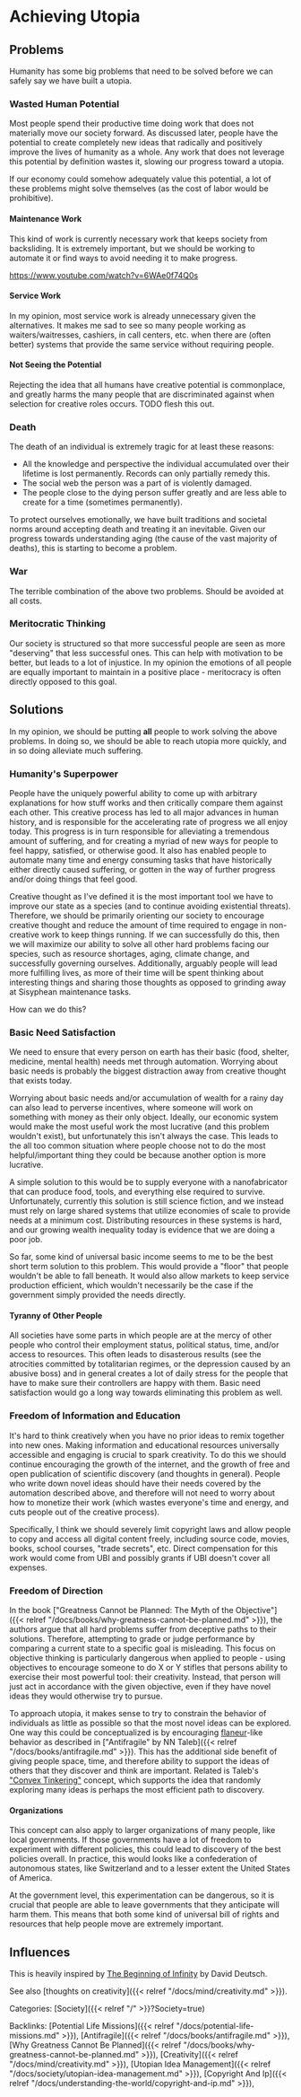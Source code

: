 # Achieving Utopia

## Problems

Humanity has some big problems that need to be solved before we can safely say
we have built a utopia.

### Wasted Human Potential

Most people spend their productive time doing work that does not materially
move our society forward.  As discussed later, people have the potential to
create completely new ideas that radically and positively improve the lives of
humanity as a whole. Any work that does not leverage this potential by
definition wastes it, slowing our progress toward a utopia.

If our economy could somehow adequately value this potential, a lot of these
problems might solve themselves (as the cost of labor would be prohibitive).

#### Maintenance Work

This kind of work is currently necessary work that keeps society from
backsliding.  It is extremely important, but we should be working to automate
it or find ways to avoid needing it to make progress.

https://www.youtube.com/watch?v=6WAe0f74Q0s

#### Service Work

In my opinion, most service work is already unnecessary given the alternatives.
It makes me sad to see so many people working as waiters/waitresses, cashiers,
in call centers, etc. when there are (often better) systems that provide the
same service without requiring people.

#### Not Seeing the Potential

Rejecting the idea that all humans have creative potential is commonplace, and
greatly harms the many people that are discriminated against when selection for
creative roles occurs. TODO flesh this out.

### Death

The death of an individual is extremely tragic for at least these reasons:

 - All the knowledge and perspective the individual accumulated over their
   lifetime is lost permanently.
   Records can only partially remedy this.
 - The social web the person was a part of is violently damaged.
 - The people close to the dying person suffer greatly and are less able to
   create for a time (sometimes permanently).

To protect ourselves emotionally, we have built traditions and societal norms
around accepting death and treating it an inevitable.
Given our progress towards understanding aging (the cause of the vast majority
of deaths), this is starting to become a problem.

### War

The terrible combination of the above two problems. Should be avoided at all
costs.


### Meritocratic Thinking

Our society is structured so that more successful people are seen as more
"deserving" that less successful ones.
This can help with motivation to be better, but leads to a lot of injustice.
In my opinion the emotions of all people are equally important to maintain in a
positive place - meritocracy is often directly opposed to this goal.


## Solutions

In my opinion, we should be putting **all** people to work solving the above
problems. In doing so, we should be able to reach utopia more quickly, and in
so doing alleviate much suffering.

### Humanity's Superpower

People have the uniquely powerful ability to come up with arbitrary explanations
for how stuff works and then critically compare them against each other.
This creative process has led to all major advances in human history, and is
responsible for the accelerating rate of progress we all enjoy today.
This progress is in turn responsible for alleviating a tremendous amount of
suffering, and for creating a myriad of new ways for people to feel happy,
satisfied, or otherwise good.
It also has enabled people to automate many time and energy consuming tasks that
have historically either directly caused suffering, or gotten in the way of
further progress and/or doing things that feel good.

Creative thought as I've defined it is the most important tool we have to
improve our state as a species (and to continue avoiding existential threats).
Therefore, we should be primarily orienting our society to encourage creative
thought and reduce the amount of time required to engage in non-creative work to
keep things running.
If we can successfully do this, then we will maximize our ability to solve all
other hard problems facing our species, such as resource shortages, aging,
climate change, and successfully governing ourselves.
Additionally, arguably people will lead more fulfilling lives, as more of their
time will be spent thinking about interesting things and sharing those thoughts
as opposed to grinding away at Sisyphean maintenance tasks.

How can we do this?

### Basic Need Satisfaction

We need to ensure that every person on earth has their basic (food, shelter,
medicine, mental health) needs met through automation.
Worrying about basic needs is probably the biggest distraction away from
creative thought that exists today.

Worrying about basic needs and/or accumulation of wealth for a rainy day can
also lead to perverse incentives, where someone will work on something with
money as their only object.
Ideally, our economic system would make the most useful work the most lucrative
(and this problem wouldn't exist), but unfortunately this isn't always the case.
This leads to the all too common situation where people choose not to do the
most helpful/important thing they could be because another option is more
lucrative.

A simple solution to this would be to supply everyone with a nanofabricator that
can produce food, tools, and everything else required to survive.
Unfortunately, currently this solution is still science fiction, and we instead
must rely on large shared systems that utilize economies of scale to provide
needs at a minimum cost.
Distributing resources in these systems is hard, and our growing wealth
inequality today is evidence that we are doing a poor job.

So far, some kind of universal basic income seems to me to be the best short
term solution to this problem.
This would provide a "floor" that people wouldn't be able to fall beneath.
It would also allow markets to keep service production efficient, which wouldn't
necessarily be the case if the government simply provided the needs directly.

#### Tyranny of Other People

All societies have some parts in which people are at the mercy of other people
who control their employment status, political status, time, and/or access to
resources.
This often leads to disasterous results (see the atrocities committed by
totalitarian regimes, or the depression caused by an abusive boss) and in
general creates a lot of daily stress for the people that have to make sure
their controllers are happy with them.
Basic need satisfaction would go a long way towards eliminating this problem as
well.



### Freedom of Information and Education

It's hard to think creatively when you have no prior ideas to remix together
into new ones.
Making information and educational resources universally accessible and engaging
is crucial to spark creativity.
To do this we should continue encouraging the growth of the internet, and the
growth of free and open publication of scientific discovery (and thoughts in
general).
People who write down novel ideas should have their needs covered by the
automation described above, and therefore will not need to worry about how to
monetize their work (which wastes everyone's time and energy, and cuts people
out of the creative process).

Specifically, I think we should severely limit copyright laws and allow people
to copy and access all digital content freely, including source code, movies,
books, school courses, "trade secrets", etc.
Direct compensation for this work would come from UBI and possibly grants if UBI
doesn't cover all expenses.


### Freedom of Direction

In the book ["Greatness Cannot be Planned: The Myth of the Objective"]({{<
relref "/docs/books/why-greatness-cannot-be-planned.md" >}}), the authors argue
that all hard problems suffer from deceptive paths to their solutions.
Therefore, attempting to grade or judge performance by comparing a current state
to a specific goal is misleading.
This focus on objective thinking is particularly dangerous when applied to
people - using objectives to encourage someone to do X or Y stifles that persons
ability to exercise their most powerful tool: their creativity.
Instead, that person will just act in accordance with the given objective, even
if they have novel ideas they would otherwise try to pursue.

To approach utopia, it makes sense to try to constrain the behavior of
individuals as little as possible so that the most novel ideas can be explored.
One way this could be conceptualized is by encouraging
[flaneur](https://en.wikipedia.org/wiki/Fl%C3%A2neur)-like behavior as described
in ["Antifragile" by NN Taleb]({{< relref "/docs/books/antifragile.md" >}}).
This has the additional side benefit of giving people space, time, and therefore
ability to support the ideas of others that they discover and think are
important.
Related is Taleb's ["Convex
Tinkering"](https://fooledbyrandomness.com/ConvexityScience.pdf) concept, which
supports the idea that randomly exploring many ideas is perhaps the most
efficient path to discovery.

#### Organizations

This concept can also apply to larger organizations of many people, like local
governments.
If those governments have a lot of freedom to experiment with different
policies, this could lead to discovery of the best policies overall.
In practice, this would looks like a confederation of autonomous states, like
Switzerland and to a lesser extent the United States of America.

At the government level, this experimentation can be dangerous, so it is crucial
that people are able to leave governments that they anticipate will harm them.
This means that both some kind of universal bill of rights and resources that
help people move are extremely important.


## Influences

This is heavily inspired by
[The Beginning of
Infinity](https://en.wikipedia.org/wiki/The_Beginning_of_Infinity) by David
Deutsch.

See also [thoughts on creativity]({{< relref "/docs/mind/creativity.md" >}}).

Categories: [Society]({{< relref "/" >}}?Society=true)

Backlinks: [Potential Life Missions]({{< relref "/docs/potential-life-missions.md" >}}), 
[Antifragile]({{< relref "/docs/books/antifragile.md" >}}), 
[Why Greatness Cannot Be Planned]({{< relref "/docs/books/why-greatness-cannot-be-planned.md" >}}), 
[Creativity]({{< relref "/docs/mind/creativity.md" >}}), 
[Utopian Idea Management]({{< relref "/docs/society/utopian-idea-management.md" >}}), 
[Copyright And Ip]({{< relref "/docs/understanding-the-world/copyright-and-ip.md" >}}), 
